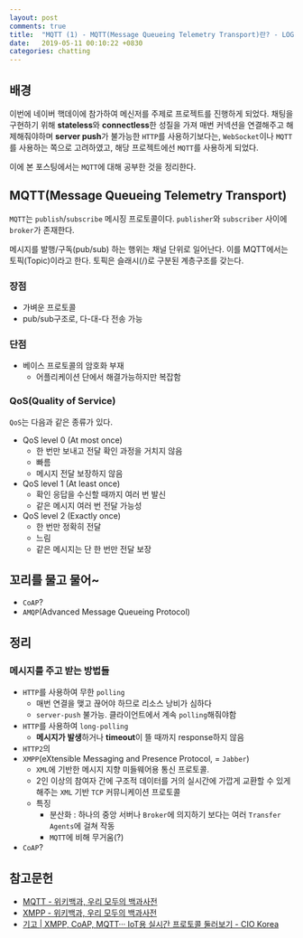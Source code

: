 ```yaml
---
layout: post
comments: true
title:  "MQTT (1) - MQTT(Message Queueing Telemetry Transport)란? - LOG.INFO"
date:   2019-05-11 00:10:22 +0830
categories: chatting
---
```


## 배경

이번에 네이버 핵데이에 참가하여 메신저를 주제로 프로젝트를 진행하게 되었다. 채팅을 구현하기 위해 **stateless**와 **connectless**한 성질을 가져 매번 커넥션을 연결해주고 해제해줘야하며 **server push**가 불가능한 `HTTP`를 사용하기보다는, `WebSocket`이나 `MQTT`를 사용하는 쪽으로 고려하였고, 해당 프로젝트에선 `MQTT`를 사용하게 되었다.

이에 본 포스팅에서는 `MQTT`에 대해 공부한 것을 정리한다.

## MQTT(Message Queueing Telemetry Transport)

`MQTT`는 `publish`/`subscribe` 메시징 프로토콜이다. `publisher`와 `subscriber` 사이에 `broker`가 존재한다.

메시지를 발행/구독(pub/sub) 하는 행위는 채널 단위로 일어난다. 이를 MQTT에서는 토픽(Topic)이라고 한다. 토픽은 슬래시(/)로 구분된 계층구조를 갖는다.

### 장점

- 가벼운 프로토콜
- pub/sub구조로, 다-대-다 전송 가능

### 단점

- 베이스 프로토콜의 암호화 부재
  - 어플리케이션 단에서 해결가능하지만 복잡함

### QoS(Quality of Service)

`QoS`는 다음과 같은 종류가 있다.
- QoS level 0 (At most once)
  - 한 번만 보내고 전달 확인 과정을 거치지 않음
  - 빠름
  - 메시지 전달 보장하지 않음
- QoS level 1 (At least once)
  - 확인 응답을 수신할 때까지 여러 번 발신
  - 같은 메시지 여러 번 전달 가능성
- QoS level 2 (Exactly once)
  - 한 번만 정확히 전달
  - 느림
  - 같은 메시지는 단 한 번만 전달 보장

## 꼬리를 물고 물어~

- `CoAP`?
- `AMQP`(Advanced Message Queueing Protocol)

## 정리

### 메시지를 주고 받는 방법들

- `HTTP`를 사용하여 무한 `polling`
  - 매번 연결을 맺고 끊어야 하므로 리소스 낭비가 심하다
  - `server-push` 불가능. 클라이언트에서 계속 `polling`해줘야함
- `HTTP`를 사용하여 `long-polling`
  - **메시지가 발생**하거나 **timeout**이 뜰 때까지 response하지 않음
- `HTTP2`의 
- `XMPP`(eXtensible Messaging and Presence Protocol, = `Jabber`)
  - `XML`에 기반한 메시지 지향 미들웨어용 통신 프로토콜.
  - 2인 이상의 참여자 간에 구조적 데이터를 거의 실시간에 가깝게 교환할 수 있게 해주는 `XML` 기반 `TCP` 커뮤니케이션 프로토콜
  - 특징
    - 분산화 : 하나의 중앙 서버나 `Broker`에 의지하기 보다는 여러 `Transfer Agents`에 걸쳐 작동
    - `MQTT`에 비해 무거움(?)
- `CoAP`?

## 참고문헌

- [MQTT - 위키백과, 우리 모두의 백과사전](https://ko.wikipedia.org/wiki/MQTT)
- [XMPP - 위키백과, 우리 모두의 백과사전](https://ko.wikipedia.org/wiki/XMPP)
- [기고 | XMPP, CoAP, MQTT··· IoT용 실시간 프로토콜 둘러보기 - CIO Korea](http://www.ciokorea.com/news/26305)
